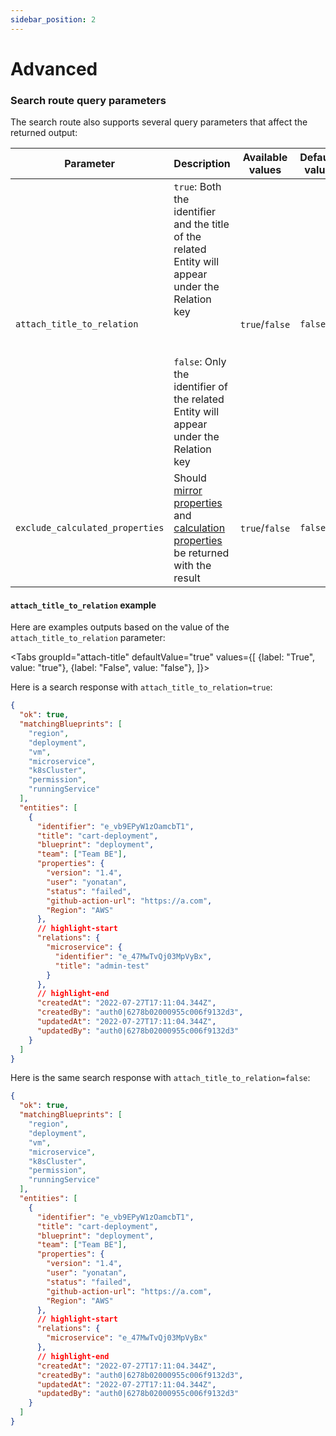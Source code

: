 ```yaml
---
sidebar_position: 2
---
```


# Advanced

### Search route query parameters

The search route also supports several query parameters that affect the returned output:

| Parameter                       | Description                                                                                                                                                                                                                                                                     | Available values | Default value |
| ------------------------------- | ------------------------------------------------------------------------------------------------------------------------------------------------------------------------------------------------------------------------------------------------------------------------------- | ---------------- | ------------- |
| `attach_title_to_relation`      | `true`: Both the identifier and the title of the related Entity will appear under the Relation key <br></br><br></br> `false`: Only the identifier of the related Entity will appear under the Relation key                                                                     | `true`/`false`   | `false`       |
| `exclude_calculated_properties` | Should [mirror properties](../define-your-data-model/setup-blueprint/properties/mirror-property/mirror-property.md) and [calculation properties](../define-your-data-model/setup-blueprint/properties/calculation-property/calculation-property.md) be returned with the result | `true`/`false`   | `false`       |

#### `attach_title_to_relation` example

Here are examples outputs based on the value of the `attach_title_to_relation` parameter:

<Tabs groupId="attach-title" defaultValue="true" values={[
{label: "True", value: "true"},
{label: "False", value: "false"},
]}>

<TabItem value="true">

Here is a search response with `attach_title_to_relation=true`:

```json showLineNumbers
{
  "ok": true,
  "matchingBlueprints": [
    "region",
    "deployment",
    "vm",
    "microservice",
    "k8sCluster",
    "permission",
    "runningService"
  ],
  "entities": [
    {
      "identifier": "e_vb9EPyW1zOamcbT1",
      "title": "cart-deployment",
      "blueprint": "deployment",
      "team": ["Team BE"],
      "properties": {
        "version": "1.4",
        "user": "yonatan",
        "status": "failed",
        "github-action-url": "https://a.com",
        "Region": "AWS"
      },
      // highlight-start
      "relations": {
        "microservice": {
          "identifier": "e_47MwTvQj03MpVyBx",
          "title": "admin-test"
        }
      },
      // highlight-end
      "createdAt": "2022-07-27T17:11:04.344Z",
      "createdBy": "auth0|6278b02000955c006f9132d3",
      "updatedAt": "2022-07-27T17:11:04.344Z",
      "updatedBy": "auth0|6278b02000955c006f9132d3"
    }
  ]
}
```

</TabItem>

<TabItem value="false">

Here is the same search response with `attach_title_to_relation=false`:

```json showLineNumbers
{
  "ok": true,
  "matchingBlueprints": [
    "region",
    "deployment",
    "vm",
    "microservice",
    "k8sCluster",
    "permission",
    "runningService"
  ],
  "entities": [
    {
      "identifier": "e_vb9EPyW1zOamcbT1",
      "title": "cart-deployment",
      "blueprint": "deployment",
      "team": ["Team BE"],
      "properties": {
        "version": "1.4",
        "user": "yonatan",
        "status": "failed",
        "github-action-url": "https://a.com",
        "Region": "AWS"
      },
      // highlight-start
      "relations": {
        "microservice": "e_47MwTvQj03MpVyBx"
      },
      // highlight-end
      "createdAt": "2022-07-27T17:11:04.344Z",
      "createdBy": "auth0|6278b02000955c006f9132d3",
      "updatedAt": "2022-07-27T17:11:04.344Z",
      "updatedBy": "auth0|6278b02000955c006f9132d3"
    }
  ]
}
```

</TabItem>

</Tabs>
